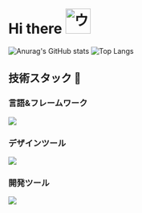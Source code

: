 <h1>
  Hi there
  <img src="https://media.tenor.com/p58rSbDQZMoAAAAi/umamusumeprettyderby.gif" 
       alt="ウマ娘 Pretty Derby" 
       width="50" />
</h1>



<!--
**reonalddekapurio/reonalddekapurio** is a ✨ _special_ ✨ repository because its `README.md` (this file) appears on your GitHub profile.

Here are some ideas to get you started:

- 🔭 I’m currently working on ...
- 🌱 I’m currently learning ...
- 👯 I’m looking to collaborate on ...
- 🤔 I’m looking for help with ...
- 💬 Ask me about ...
- 📫 How to reach me: ...
- 😄 Pronouns: ...
- ⚡ Fun fact: ...
-->

  
  ![Anurag's GitHub stats](https://github-readme-stats.vercel.app/api?username=reonalddekapurio) ![Top Langs](https://github-readme-stats.vercel.app/api/top-langs/?username=reonalddekapurio&layout=compact) 
  

<h2>
  技術スタック 💪
</h2>

<h3>
  言語&フレームワーク 
</h3>

<p>
  <a href="https://skillicons.dev">
    <img src="https://skillicons.dev/icons?i=html,css,js,py,ts,nextjs" />
  </a>
</p>

<h3>
  デザインツール
</h3>

<p>
  <a href="https://skillicons.dev">
    <img src="https://skillicons.dev/icons?i=figma,ai,ps,pr," />
  </a>
</p>

<h3>
  開発ツール
</h3>

<p>
  <a href="https://skillicons.dev">
    <img src="https://skillicons.dev/icons?i=docker,github" /> 
  </a>
</p>

 
